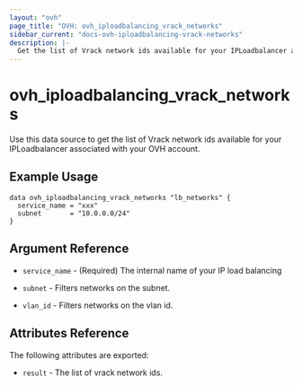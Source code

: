 ```yaml
---
layout: "ovh"
page_title: "OVH: ovh_iploadbalancing_vrack_networks"
sidebar_current: "docs-ovh-iploadbalancing-vrack-networks"
description: |-
  Get the list of Vrack network ids available for your IPLoadbalancer associated with your OVH account.
---
```


# ovh_iploadbalancing_vrack_networks

Use this data source to get the list of Vrack network ids available for your IPLoadbalancer associated with your OVH account.

## Example Usage

```hcl
data ovh_iploadbalancing_vrack_networks "lb_networks" {
  service_name = "xxx"
  subnet       = "10.0.0.0/24"
}
```

## Argument Reference


* `service_name` - (Required) The internal name of your IP load balancing

* `subnet` - Filters networks on the subnet.

* `vlan_id` - Filters networks on the vlan id.


## Attributes Reference

The following attributes are exported:

* `result` - The list of vrack network ids.

